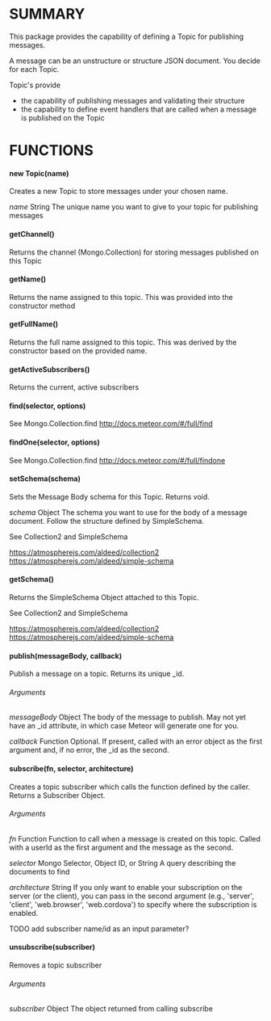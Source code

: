# SUMMARY

This package provides the capability of defining a Topic for publishing messages.

A message can be an unstructure or structure JSON document.  You decide for each Topic.

Topic's provide 
* the capability of publishing messages and validating their structure
* the capability to define event handlers that are called when a message is published on the Topic


# FUNCTIONS

#### new Topic(name)
Creates a new Topic to store messages under your chosen name. 

*name* String
The unique name you want to give to your topic for publishing messages

#### getChannel()
Returns the channel (Mongo.Collection) for storing messages published on this Topic

#### getName()
Returns the name assigned to this topic. This was provided into the constructor method

#### getFullName()
Returns the full name assigned to this topic. This was derived by the constructor based on the provided name.

#### getActiveSubscribers()
Returns the current, active subscribers

#### find(selector, options)
See Mongo.Collection.find
http://docs.meteor.com/#/full/find

#### findOne(selector, options)
See Mongo.Collection.find
http://docs.meteor.com/#/full/findone

#### setSchema(schema)
Sets the Message Body schema for this Topic. Returns void.

*schema* Object
The schema you want to use for the body of a message document. Follow the structure defined by SimpleSchema.

See Collection2 and SimpleSchema

https://atmospherejs.com/aldeed/collection2
https://atmospherejs.com/aldeed/simple-schema


#### getSchema()
Returns the SimpleSchema Object attached to this Topic.

See Collection2 and SimpleSchema

https://atmospherejs.com/aldeed/collection2
https://atmospherejs.com/aldeed/simple-schema

#### publish(messageBody, callback)
Publish a message on a topic. Returns its unique _id.

###### Arguments

*messageBody* Object
The body of the message to publish. May not yet have an _id attribute, in which case Meteor will generate one for you.

*callback* Function
Optional. If present, called with an error object as the first argument and, if no error, the _id as the second.

#### subscribe(fn, selector, architecture)    
Creates a topic subscriber which calls the function defined by the caller. Returns a Subscriber Object.

###### Arguments
*fn* Function
Function to call when a message is created on this topic. Called with a userId as the first argument and the message as the second.

*selector* Mongo Selector, Object ID, or String
A query describing the documents to find

*architecture* String
If you only want to enable your subscription on the server (or the client), you can pass in the second argument (e.g., 'server', 'client', 'web.browser', 'web.cordova') to specify where the subscription is enabled.

TODO add subscriber name/id as an input parameter?

#### unsubscribe(subscriber)
Removes a topic subscriber

###### Arguments
*subscriber* Object
The object returned from calling subscribe
